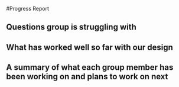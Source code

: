 #Progress Report 

## Questions group is struggling with 


## What has worked well so far with our design 


## A summary of what each group member has been working on and plans to work on next